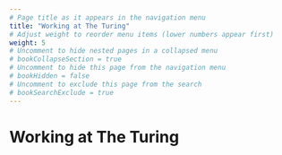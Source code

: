 ```yaml
---
# Page title as it appears in the navigation menu
title: "Working at The Turing"
# Adjust weight to reorder menu items (lower numbers appear first)
weight: 5
# Uncomment to hide nested pages in a collapsed menu
# bookCollapseSection = true
# Uncomment to hide this page from the navigation menu
# bookHidden = false
# Uncomment to exclude this page from the search
# bookSearchExclude = true
---
```


# Working at The Turing
